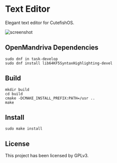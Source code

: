 # Text Editor

Elegant text editor for CutefishOS. 

![screenshot](screenshots/Screenshot_20211221_212801.png)

## OpenMandriva Dependencies

```
sudo dnf in task-develop
sudo dnf install lib64KF5SyntaxHighlighting-devel
```

## Build

```shell
mkdir build
cd build
cmake -DCMAKE_INSTALL_PREFIX:PATH=/usr ..
make
```

## Install

```shell
sudo make install
```

## License

This project has been licensed by GPLv3.
